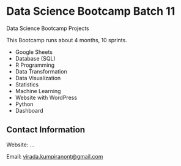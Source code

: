 # Data Science Bootcamp Batch 11
Data Science Bootcamp Projects

This Bootcamp runs about 4 months, 10 sprints.

- Google Sheets
- Database (SQL)
- R Programming
- Data Transformation
- Data Visualization
- Statistics
- Machine Learning
- Website with WordPress
- Python
- Dashboard


## Contact Information
Website: ...

Email: virada.kumpiranont@gmail.com

  
